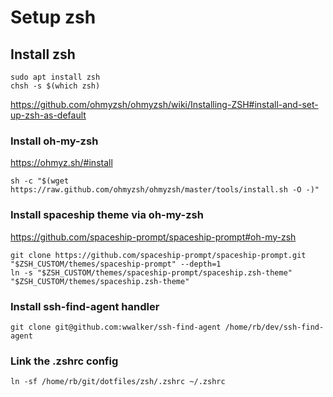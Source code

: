 # Setup zsh

## Install zsh

```
sudo apt install zsh
chsh -s $(which zsh)
```

https://github.com/ohmyzsh/ohmyzsh/wiki/Installing-ZSH#install-and-set-up-zsh-as-default

### Install oh-my-zsh
https://ohmyz.sh/#install

```
sh -c "$(wget https://raw.github.com/ohmyzsh/ohmyzsh/master/tools/install.sh -O -)"
```

### Install spaceship theme via oh-my-zsh

https://github.com/spaceship-prompt/spaceship-prompt#oh-my-zsh

```
git clone https://github.com/spaceship-prompt/spaceship-prompt.git "$ZSH_CUSTOM/themes/spaceship-prompt" --depth=1
ln -s "$ZSH_CUSTOM/themes/spaceship-prompt/spaceship.zsh-theme" "$ZSH_CUSTOM/themes/spaceship.zsh-theme"
```

### Install ssh-find-agent handler
```
git clone git@github.com:wwalker/ssh-find-agent /home/rb/dev/ssh-find-agent
```

### Link the .zshrc config
```
ln -sf /home/rb/git/dotfiles/zsh/.zshrc ~/.zshrc
```

